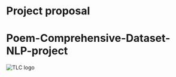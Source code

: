 # Project proposal
# Poem-Comprehensive-Dataset-NLP-project
![TLC logo](https://i.pinimg.com/originals/a1/9d/6d/a19d6d60c15c08a0369d971867aa2329.jpg)
